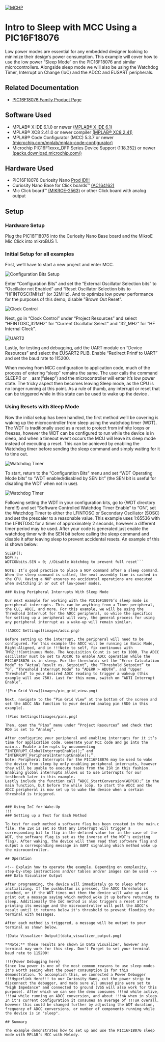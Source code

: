 <!-- Please do not change this logo with link -->

[![MCHP](images/microchip.png)](https://www.microchip.com)

# Intro to Sleep with MCC Using a PIC16F18076

<!-- This is where the introduction to the example goes, including mentioning the peripherals used -->
Low power modes are essential for any embedded designer looking to minimize their design’s power consumption. This example will cover how to use the low power “Sleep Mode” on the PIC16F18076 and similar microcontrollers. Alongside sleep mode we will also be using the Watchdog Timer, Interrupt on Change (IoC) and the ADCC and EUSART peripherals. 

## Related Documentation

-	[PIC16F18076 Family Product Page](LINK!!!)

## Software Used

- MPLAB® X IDE 6.1.0 or newer [(MPLAB® X IDE 6.1)](https://www.microchip.com/en-us/development-tools-tools-and-software/mplab-x-ide?utm_source=GitHub&utm_medium=TextLink&utm_campaign=MCU8_MMTCha_MPAE_Examples&utm_content=pic16f18076-intro-to-sleep-mplab-mcc-github)
- MPLAB® XC8 2.41.0 or newer compiler [(MPLAB® XC8 2.41)](https://www.microchip.com/en-us/development-tools-tools-and-software/mplab-xc-compilers?utm_source=GitHub&utm_medium=TextLink&utm_campaign=MCU8_MMTCha_MPAE_Examples&utm_content=pic16f18076-intro-to-sleep-mplab-mcc-github)
- MPLAB® Code Configurator (MCC) 5.3.7 or newer [(microchip.com/mplab/mplab-code-configurator)](https://www.microchip.com/mplab/mplab-code-configurator)
- Microchip PIC16F1xxxx_DFP Series Device Support (1.18.352) or newer [(packs.download.microchip.com/)](https://packs.download.microchip.com/)


## Hardware Used

-	PIC16F18076 Curiosity Nano [Prod ID!!!](Link!!!) 
-	Curiosity Nano Base for Click boards™ [(AC164162)](Link!!!)
-	Mic Click board™ [(MIKROE-2563)](https://www.mikroe.com/mic-click) or other Click board with analog output

## Setup

<!-- Explain how to connect hardware and set up software. Depending on complexity, step-by-step instructions and/or tables and/or images can be used -->
### Hardware Setup
Plug the PIC16F18076 into the Curiosity Nano Base board and the MikroE Mic Click into mikroBUS 1.

### Initial Setup for all examples

First, we’ll have to start a new project and enter MCC.

![Configuration Bits Setup](images/config_bits.png)

Enter “Configuration Bits” and set the “External Oscillator Selection bits” to “Oscillator not Enabled” and “Reset Oscillator Selection bits to “HFINTOSC(1MHz)” (or 32MHz). And to optimize low power performance for the purposes of this demo, disable "Brown Out Reset".

![Clock Control](images/clock_control.png)

Next, go in “Clock Control” under “Project Resources” and select “HFINTOSC_32MHz” for “Current Oscillator Select” and “32_MHz” for “HF Internal Clock”.

![UART2](images/UART2.png)

Lastly, for testing and debugging, add the UART module on “Device Resources” and select the EUSART2 PLIB. Enable “Redirect Printf to UART” and set the baud rate to 115200. 

When moving from MCC configuration to application code, much of the process of entering “sleep” remains the same. The user calls the command SLEEP() or __asm(“sleep”) and the microcontroller will enter it’s low power state. The tricky aspect then becomes leaving Sleep mode, as the CPU is no longer running at this point. As a rule of thumb, any interrupt or reset that can be triggered while in this state can be used to wake up the device .

### Using Resets with Sleep Mode

Now the initial setup has been handled, the first method we’ll be covering is waking up the microcontroller from sleep using the watchdog timer (WDT). The WDT is traditionally used as a reset to protect from infinite loops or freezes, however the WDT can be configured to run while the device is in sleep, and when a timeout event occurs the MCU will leave its sleep mode instead of executing a reset. This can be achieved by enabling the Watchdog timer before sending the sleep command and simply waiting for it to time out.

![Watchdog Timer](images/config_bits_wdt.png)

To start, return to the “Configuration Bits” menu and set “WDT Operating Mode bits” to “WDT enabled/disabled by SEN bit” (the SEN bit is useful for disabling the WDT when not in use).

![Watchdog Timer](images/WDT.png)

Following setting the WDT in your configuration bits, go to {WDT directory here!!!} and set “Software Controlled Watchdog Timer Enable” to “ON”, set the Watchdog Timer to either the LFINTOSC or Secondary Oscillator (SOSC) and set the prescaler to a reasonable value. This example uses 1:65536 with the LFINTOSC for a timer of approximately 2 seconds, however a different timer period may be used.
After your code is generated just enable the watchdog timer with the SEN bit before calling the sleep command and disable it after leaving sleep to prevent accidental resets. An example of this is shown below:

```WDTCONbits.SEN = 1; //Enable Watchdog Timer while in sleep
SLEEP();
NOP();
WDTCONbits.SEN = 0; //Disable Watchdog to prevent full reset```

NOTE: It’s good practice to place a NOP command after a sleep command. When the sleep command is called, the next assembly line is cached in the CPU. Having a NOP ensures no accidental operations are executed when switching in or out of low-power modes.

### Using Peripheral Interrupts With Sleep Mode

Our next example for working with the PIC16F18076’s sleep mode is peripheral interrupts. This can be anything from a Timer peripheral, the CLC, ADCC, and more. For this example, we will be using the Threshold Interrupt for the ADCC peripheral, so while the specifics for setting up a peripheral will vary, the general process for using any peripheral interrupt as a wake-up will remain similar.

![ADCCC Settings](images/adcc.png)

Before setting up the interrupt, the peripheral will need to be configured. For this example the ADCC will be running in Basic Mode, Right-Aligned, and in !!!Note to self, fix continuous with TMR2!!!Continuous Mode. The Acquisition Count is set to 1000. The ADCC oscillator must be set to ADCRC to enable ADCC operation while the PIC16F18076 is in sleep. For the threshold: set the “Error Calculation Mode” to “Actual Result vs. Setpoint”, the “Threshold Setpoint” to “0”, “Threshold Interrupt Mode” to “ADERR > ADUTH”, and “Upper Threshold” to your desired ADCC reading to trigger a wakeup (this example will use 750). Last for this menu, switch on “ADTI Interrupt Enable”. 

![Pin Grid View](images/pin_grid_view.png)

Next, navigate to the “Pin Grid View” at the bottom of the screen and set the ADCC ANx function to your desired analog pin (RD0 in this example). 

![Pins Settings](images/pins.png)

Then, open the “Pins” menu under “Project Resources” and check that RD0 is set to “Analog”.

After configuring your peripheral and enabling interrupts for it it’s time for application code. Generate your MCC code and go into the main.c. Enable interrupts by uncommenting “INTERRUPT_GlobalInterruptEnable();” and “INTERRUPT_PeripheralInterruptEnable();”.
Note: Peripheral Interrupts for the PIC16F18076 may be used to wake the device from sleep by only enabling peripheral interrupts, however they will be unable to execute tasks from the ISR in this fashion. Enabling global interrupts allows us to use interrupts for our testbench later in this example.
Lastly include the function call “ADCC_StartConversion(ADPCH);” in the main function, but before the while loop, to start the ADCC and the ADCC peripheral is now set up to wake the device when a certain threshold is triggered.


### Using IoC for Wake-Up
!!!
### Setting up a Test for Each Method

To test for each method a software flag has been created in the main.c file. The ISR is set so that any interrupt will trigger a corresponding bit to flip in the defined value (or in the case of the WDT, the software flag is set as the inverse of the WDT's existing flag). After waking, the device will then read that software flag and output a corresponding message in UART signaling which method woke up the microcontroller.

## Operation

<!-- Explain how to operate the example. Depending on complexity, step-by-step instructions and/or tables and/or images can be used -->
### Data Visualizer Output

After programming, the device will immediately go to sleep after initializing. If the pushbutton is pressed, the ADCC threshold is reached, or if the WDT times out then the device will wake up and print out a message saying which method woke it up before returning to sleep. Additionally the IoC method is also triggers a reset after printing its message and the microcontroller will poll the ADCC's result until it returns below it's threshold to prevent flooding the terminal with messages. 

After each method is triggered, a message will be output to your terminal as shown below.

![Data Visualizer Output](data_visualizer_output.png)

**Note:** These results are shown in Data Visualizer, however any terminal may work for this step. Don't Forget to set your terminal baud rate to 115200!

!!!{Power Debugging here}
Since low power is one of the most common reasons to use sleep modes it's worth seeing what the power consumption is for this demonstration. To accomplish this, we connected a Power Debugger !!!Hyperlink Here!!! to our Curiosity Nano, cut the power strip to disconnect the debugger, and made sure all unused pins were set to "High Impedance" and connected to ground (VSS will also work for this purpose). After which we can see the demo consumes !!!mA while active, !!!uA while running an ADCC conversion, and about !!!nA when in sleep. In it's current configuration it consumes an average of !!!uA overall, however this could be changed further by adjusting the WDT duration, frequency of ADCC conversions, or number of components running while the device is in "sleep".

## Summary

The example demonstrates how to set up and use the PIC16F18076 sleep mode with MPLAB’s MCC with Melody.
